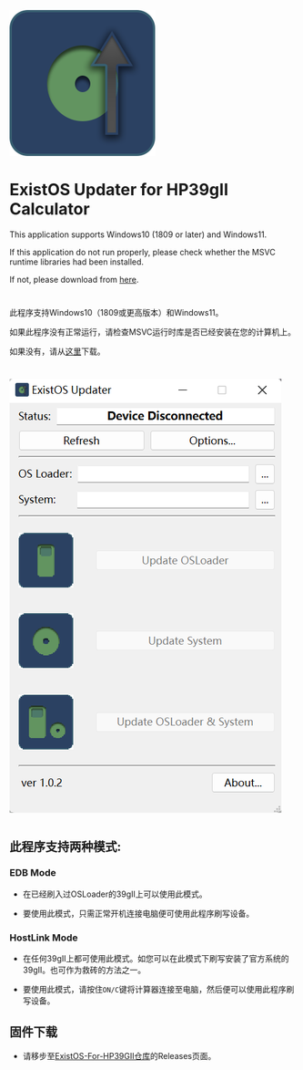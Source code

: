 ![icon](image/icon.png)

# ExistOS Updater for HP39gII Calculator

This application supports Windows10 (1809 or later) and Windows11.

If this application do not run properly, please check whether the MSVC runtime libraries had been installed.

If not, please download from [here](https://docs.microsoft.com/en-US/cpp/windows/latest-supported-vc-redist?view=msvc-170).

#

此程序支持Windows10（1809或更高版本）和Windows11。

如果此程序没有正常运行，请检查MSVC运行时库是否已经安装在您的计算机上。

如果没有，请从[这里](https://docs.microsoft.com/zh-CN/cpp/windows/latest-supported-vc-redist?view=msvc-170)下载。

#

![screenshot](image/screenshot1.png)

#

## 此程序支持两种模式:

### EDB Mode

- 在已经刷入过OSLoader的39gII上可以使用此模式。

- 要使用此模式，只需正常开机连接电脑便可使用此程序刷写设备。

### HostLink Mode

- 在任何39gII上都可使用此模式。如您可以在此模式下刷写安装了官方系统的39gII。也可作为救砖的方法之一。

- 要使用此模式，请按住`ON/C`键将计算器连接至电脑，然后便可以使用此程序刷写设备。

## 固件下载

- 请移步至[ExistOS-For-HP39GII仓库](https://github.com/ExistOS-Team/ExistOS-For-HP39GII)的Releases页面。
